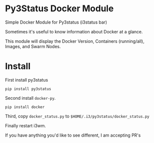 Py3Status Docker Module
=======================

Simple Docker Module for Py3status (i3status bar)

Sometimes it's useful to know information about Docker at a glance. 

This module will display the Docker Version, Containers (running/all), Images, and Swarm Nodes. 

Install
========

First install py3status  

```
pip install py3status
```

Second install `docker-py`.   

```pip install docker```

Third, copy `docker_status.py` to `$HOME/.i3/py3status/docker_status.py`

Finally restart i3wm. 


If you have anything you'd like to see different, I am accepting PR's 
